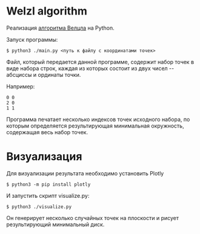 # Welzl algorithm
Реализация [алгоритма Велцла](https://en.wikipedia.org/wiki/Smallest-circle_problem#Welzl's_algorithm) на Python.

Запуск программы:
```console
$ python3 ./main.py <путь к файлу с координатами точек>
```

Файл, который передается данной программе, содержит набор точек в виде
набора строк, каждая из которых состоит из двух чисел -- абсциссы и ординаты
точки.

Например:
```
0 0
2 0
1 1
```

Программа печатает несколько индексов точек исходного набора, по которым
определяется результирующая минимальная окружность, содержащая весь набор точек.

# Визуализация

Для визуализации результата необходимо установить Plotly
```console
$ python3 -m pip install plotly
```

И запустить скрипт visualize.py:
```console
$ python3 ./visualize.py
```

Он генерирует несколько случайных точек на плоскости и рисует
результирующий минимальный диск.